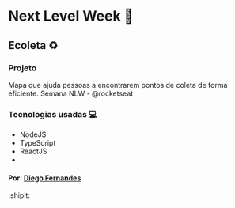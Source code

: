 # Next Level Week :rocket:
## Ecoleta :recycle:

### Projeto

Mapa que ajuda pessoas a encontrarem pontos de coleta de forma eficiente. Semana NLW - @rocketseat

### Tecnologias usadas :computer:
- NodeJS
- TypeScript
- ReactJS
- 
#### Por: [Diego Fernandes](https://github.com/diego3g)

:shipit: